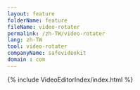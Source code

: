 ```yaml
---
layout: feature
folderName: feature
fileName: video-rotater
permalink: /zh-TW/video-rotater
lang: zh-TW
tool: video-rotater
companyName: safevideokit
domain : com
---
```


{% include VideoEditorIndex/index.html %}

   